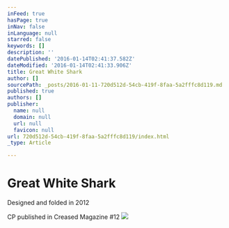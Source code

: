 ```yaml
---
inFeed: true
hasPage: true
inNav: false
inLanguage: null
starred: false
keywords: []
description: ''
datePublished: '2016-01-14T02:41:37.582Z'
dateModified: '2016-01-14T02:41:33.906Z'
title: Great White Shark
author: []
sourcePath: _posts/2016-01-11-720d512d-54cb-419f-8faa-5a2fffc8d119.md
published: true
authors: []
publisher:
  name: null
  domain: null
  url: null
  favicon: null
url: 720d512d-54cb-419f-8faa-5a2fffc8d119/index.html
_type: Article

---
```

# Great White Shark

Designed and folded in 2012

CP published in Creased Magazine \#12
![](https://s3-us-west-2.amazonaws.com/the-grid-img/p/c1e2d553c7b3676514bf3a48b8d94d7a20308b88.jpg)